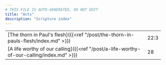 ```yaml
---
# THIS FILE IS AUTO-GENERATED, DO NOT EDIT
title: "Acts"
description: "Scripture index"
---
```


| | |
| --- | --- |
| [The thorn in Paul's flesh]({{<ref "/post/the-thorn-in-pauls-flesh/index.md" >}}) | 22:3 |
| [A life worthy of our calling]({{<ref "/post/a-life-worthy-of-our-calling/index.md" >}}) | 28 |
